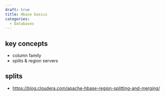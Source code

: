 ```yaml
---
draft: true
title: Hbase basics
categories:
  - Databases
---
```


## key concepts
- column family
- splits & region servers


## splits
- https://blog.cloudera.com/apache-hbase-region-splitting-and-merging/